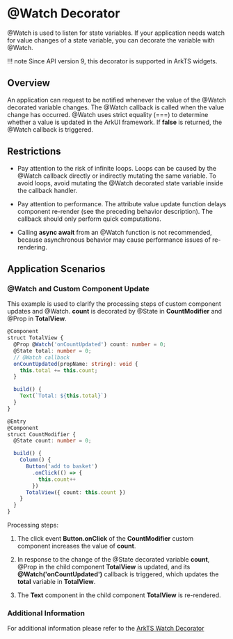 # @Watch Decorator


@Watch is used to listen for state variables. If your application needs watch for value changes of a state variable, you can decorate the variable with @Watch.


!!! note
    Since API version 9, this decorator is supported in ArkTS widgets.


## Overview

An application can request to be notified whenever the value of the @Watch decorated variable changes. The @Watch callback is called when the value change has occurred. @Watch uses strict equality (===) to determine whether a value is updated in the ArkUI framework. If **false** is returned, the @Watch callback is triggered.

## Restrictions

- Pay attention to the risk of infinite loops. Loops can be caused by the @Watch callback directly or indirectly mutating the same variable. To avoid loops, avoid mutating the @Watch decorated state variable inside the callback handler.

- Pay attention to performance. The attribute value update function delays component re-render (see the preceding behavior description). The callback should only perform quick computations.

- Calling **async await** from an @Watch function is not recommended, because asynchronous behavior may cause performance issues of re-rendering.


## Application Scenarios

### @Watch and Custom Component Update

This example is used to clarify the processing steps of custom component updates and @Watch. **count** is decorated by @State in **CountModifier** and @Prop in **TotalView**.


```ts
@Component
struct TotalView {
  @Prop @Watch('onCountUpdated') count: number = 0;
  @State total: number = 0;
  // @Watch callback
  onCountUpdated(propName: string): void {
    this.total += this.count;
  }

  build() {
    Text(`Total: ${this.total}`)
  }
}

@Entry
@Component
struct CountModifier {
  @State count: number = 0;

  build() {
    Column() {
      Button('add to basket')
        .onClick(() => {
          this.count++
        })
      TotalView({ count: this.count })
    }
  }
}
```

Processing steps:

1. The click event **Button.onClick** of the **CountModifier** custom component increases the value of **count**.

2. In response to the change of the @State decorated variable **count**, @Prop in the child component **TotalView** is updated, and its **@Watch('onCountUpdated')** callback is triggered, which updates the **total** variable in **TotalView**.

3. The **Text** component in the child component **TotalView** is re-rendered.

### Additional Information
For additional information please refer to the [ArkTS Watch Decorator](https://github.com/eclipse-oniro-mirrors/docs/blob/OpenHarmony-5.1.0-Release/en/application-dev/quick-start/arkts-watch.md)
